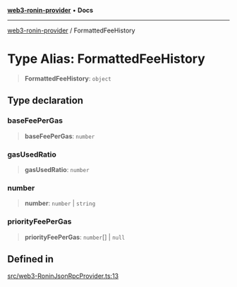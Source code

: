 [**web3-ronin-provider**](../README.md) • **Docs**

***

[web3-ronin-provider](../globals.md) / FormattedFeeHistory

# Type Alias: FormattedFeeHistory

> **FormattedFeeHistory**: `object`

## Type declaration

### baseFeePerGas

> **baseFeePerGas**: `number`

### gasUsedRatio

> **gasUsedRatio**: `number`

### number

> **number**: `number` \| `string`

### priorityFeePerGas

> **priorityFeePerGas**: `number`[] \| `null`

## Defined in

[src/web3-RoninJsonRpcProvider.ts:13](https://github.com/chuacw/web3-ronin-provider/blob/3fc214e27766815592deb24c85c0a23477593bed/src/web3-RoninJsonRpcProvider.ts#L13)
